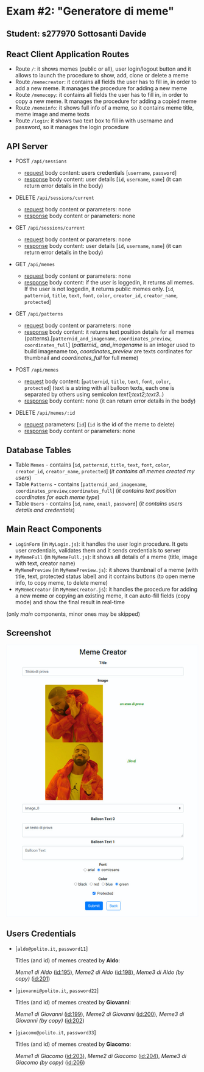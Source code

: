 # Exam #2: "Generatore di meme"
## Student: s277970 Sottosanti Davide 

## React Client Application Routes

- Route `/`: it shows memes (public or all), user login/logout button and it allows to launch the procedure to show, add, clone or delete a meme
- Route `/memecreator`: it contains all fields the user has to fill in, in order to add a new meme. It manages the procedure for adding a new meme
- Route `/memecopy`: it contains all fields the user has to fill in, in order to copy a new meme. It manages the procedure for adding a copied meme
- Route `/memeinfo`: it shows full info of a meme, so it contains meme title, meme image and meme texts
- Route `/login`: it shows two text box to fill in with username and password, so it manages the login procedure

## API Server

- POST `/api/sessions`
  - <u>request</u> body content: users credentials [`username`, `password`]
  - <u>response</u> body content: user details [`id`, `username`, `name`] (it can return error details in the body)
- DELETE `/api/sessions/current`
  - <u>request</u> body content or parameters: none
  - <u>response</u> body content or parameters: none
- GET `/api/sessions/current`
  - <u>request</u> body content or parameters: none
  - <u>response</u> body content: user details [`id`, `username`, `name`] (it can return error details in the body)

- GET `/api/memes`
  - <u>request</u> body content or parameters: none
  - <u>response</u> body content: if the user is loggedin, it returns all memes. If the user is not loggedin, it returns public memes only. [`id`, `patternid`, `title`, `text`, `font`, `color`, `creator_id`, `creator_name`, `protected`]
- GET `/api/patterns`
  - <u>request</u> body content or parameters: none
  - <u>response</u> body content: it returns text position details for all memes (patterns).[`patternid_and_imagename`, `coordinates_preview`, `coordinates_full`] (*patternid_ and_imagename* is an integer used to build imagename too, *coordinates_preview* are texts cordinates for thumbnail and *coordinates_full* for full meme)
- POST `/api/memes`
  - <u>request</u> body content: [`patternid`, `title`, `text`, `font`, `color`, `protected`] (text is a string with all balloon texts, each one is separated by others using semicolon *text1;text2;text3..*)
  - <u>response</u> body content: none (it can return error details in the body)
- DELETE `/api/memes/:id`
  - <u>request</u> parameters: [`id`] (`id` is the id of the meme to delete)
  - <u>response</u> body content or parameters: none

## Database Tables

- Table `Memes` - contains [`id`, `patternid`, `title`, `text`, `font`, `color`, `creator_id`, `creator_name`, `protected`] (*it contains all memes created my users*)
- Table `Patterns` - contains [`patternid_and_imagename`, `coordinates_preview`,`coordinates_full`] (*it contains text position coordinates for each meme type*)
- Table `Users` - contains [`id`, `name`, `email`, `password`] (*it contains users details and credentials*)

## Main React Components

- `LoginForm` (in `MyLogin.js`): it handles the user login procedure. It gets user credentials, validates them and it sends credentials to server
- `MyMemeFull` (in `MyMemeFull.js`): it shows all details of a meme (title, image with text, creator name)
- `MyMemePreview` (in `MyMemePreview.js`): it shows thumbnail of a meme (with title, text, protected status label) and it contains buttons (to open meme info, to copy meme, to delete meme)
- `MyMemeCreator` (in `MyMemeCreator.js`): it handles the procedure for adding a new meme or copying an existing meme, it can auto-fill fields (copy mode) and show the final result in real-time

(only _main_ components, minor ones may be skipped)

## Screenshot

![Screenshot](./img/screenshot.jpg)

## Users Credentials

- [`aldo@polito.it`, `password11`] 

  Titles (and id) of memes created by **Aldo**:

   *Meme1 di Aldo* (<u>id:195</u>), *Meme2 di Aldo* (<u>id:198</u>), *Meme3 di Aldo (by copy)* (<u>id:201</u>)

- [`giovanni@polito.it`, `password22`] 

  Titles (and id) of memes created by **Giovanni**:

  *Meme1 di Giovanni* (<u>id:199</u>), *Meme2 di Giovanni* (<u>id:200</u>), *Meme3 di Giovanni (by copy)* (<u>id:202</u>)

- [`giacomo@polito.it`, `password33`] 

  Titles (and id) of memes created by **Giacomo**: 

  *Meme1 di Giacomo* (<u>id:203</u>), *Meme2 di Giacomo* (<u>id:204</u>), *Meme3 di Giacomo (by copy)* (<u>id:206</u>)
